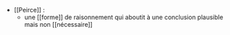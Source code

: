 - [[Peirce]] :
	- une [[forme]] de raisonnement qui aboutit à une conclusion plausible mais non [[nécessaire]]